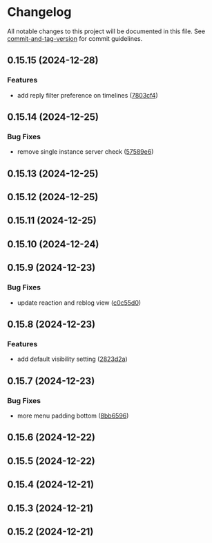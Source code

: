 # Changelog

All notable changes to this project will be documented in this file. See [commit-and-tag-version](https://github.com/absolute-version/commit-and-tag-version) for commit guidelines.

## 0.15.15 (2024-12-28)


### Features

* add reply filter preference on timelines ([7803cf4](https://github.com/BDX-town/elk/commit/7803cf4bc6c17b23dfe48f4093f90d408f784a87))

## 0.15.14 (2024-12-25)


### Bug Fixes

* remove single instance server check ([57589e6](https://github.com/BDX-town/elk/commit/57589e66d56e102ca6d309b41b52ba366dea7afd))

## 0.15.13 (2024-12-25)

## 0.15.12 (2024-12-25)

## 0.15.11 (2024-12-25)

## 0.15.10 (2024-12-24)

## 0.15.9 (2024-12-23)


### Bug Fixes

* update reaction and reblog view ([c0c55d0](https://github.com/BDX-town/elk/commit/c0c55d01a72a6f36f95a41dbe55e1ec432ecdced))

## 0.15.8 (2024-12-23)


### Features

* add default visibility setting ([2823d2a](https://github.com/BDX-town/elk/commit/2823d2a37f2b163c02ddf9f75b8af2bf08b6fdd7))

## 0.15.7 (2024-12-23)


### Bug Fixes

* more menu padding bottom ([8bb6596](https://github.com/BDX-town/elk/commit/8bb65969abec0738aad9054dc7bd99776525ff49))

## 0.15.6 (2024-12-22)

## 0.15.5 (2024-12-22)

## 0.15.4 (2024-12-21)

## 0.15.3 (2024-12-21)

## 0.15.2 (2024-12-21)
